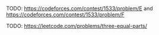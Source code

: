TODO: https://codeforces.com/contest/1533/problem/E and https://codeforces.com/contest/1533/problem/F

TODO: https://leetcode.com/problems/three-equal-parts/
